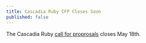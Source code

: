 ```yaml
---
title: Cascadia Ruby CFP Closes Soon
published: false
---
```


The Cascadia Ruby [call for proprosals][cfp] closes May 18th.

[cfp]: LINK
